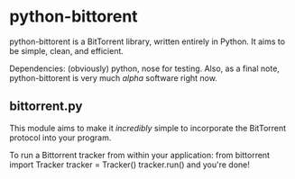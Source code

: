 python-bittorent
=========
python-bittorent is a BitTorrent library, written entirely in Python.
It aims to be simple, clean, and efficient.

Dependencies: (obviously) python, nose for testing.
Also, as a final note, python-bittorent is very much *alpha* software right now.

bittorrent.py
------------
This module aims to make it *incredibly* simple to incorporate the BitTorrent protocol into your program.

To run a Bittorrent tracker from within your application:
    from bittorrent import Tracker
    tracker = Tracker()
    tracker.run()
and you're done!
